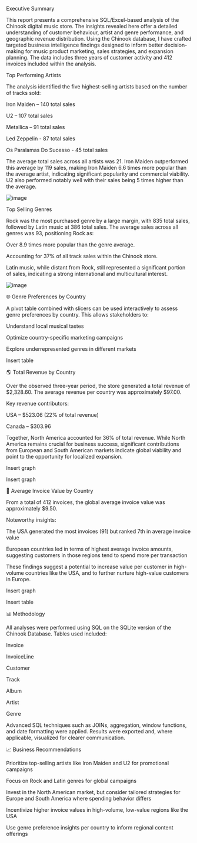 Executive Summary

This report presents a comprehensive SQL/Excel-based analysis of the Chinook digital music store. The insights revealed here offer a detailed understanding of customer behaviour, artist and genre performance, and geographic revenue distribution. Using the Chinook database, I have crafted targeted business intelligence findings designed to inform better decision-making for music product marketing, sales strategies, and expansion planning. The data includes three years of customer activity and 412 invoices included within the analysis. 

 Top Performing Artists

The analysis identified the five highest-selling artists based on the number of tracks sold:

Iron Maiden – 140 total sales

U2 – 107 total sales

Metallica – 91 total sales

Led Zeppelin - 87 total sales 

Os Paralamas Do Sucesso - 45 total sales 

The average total sales across all artists was 21. Iron Maiden outperformed this average by 119 sales, making Iron Maiden 6.6 times more popular than the average artist, indicating significant popularity and commercial viability. U2 also performed notably well with their sales being 5 times higher than the average. 

![image](https://github.com/user-attachments/assets/473e648c-7a6c-45e5-8067-d976151d5510)






Top Selling Genres

Rock was the most purchased genre by a large margin, with 835 total sales, followed by Latin music at 386 total sales. The average sales across all genres was 93, positioning Rock as:

Over 8.9 times more popular than the genre average.

Accounting for 37% of all track sales within the Chinook store.

Latin music, while distant from Rock, still represented a significant portion of sales, indicating a strong international and multicultural interest.

![image](https://github.com/user-attachments/assets/f1629c99-da91-4647-b143-bd7272eb41d6)



🌐 Genre Preferences by Country

A pivot table combined with slicers can be used interactively to assess genre preferences by country. This allows stakeholders to:

Understand local musical tastes

Optimize country-specific marketing campaigns

Explore underrepresented genres in different markets

Insert table

🌎 Total Revenue by Country

Over the observed three-year period, the store generated a total revenue of $2,328.60. The average revenue per country was approximately $97.00.

Key revenue contributors:

USA – $523.06 (22% of total revenue)

Canada – $303.96

Together, North America accounted for 36% of total revenue. While North America remains crucial for business success, significant contributions from European and South American markets indicate global viability and point to the opportunity for localized expansion.

Insert graph

Insert graph

📅 Average Invoice Value by Country

From a total of 412 invoices, the global average invoice value was approximately $9.50.

Noteworthy insights:

The USA generated the most invoices (91) but ranked 7th in average invoice value

European countries led in terms of highest average invoice amounts, suggesting customers in those regions tend to spend more per transaction

These findings suggest a potential to increase value per customer in high-volume countries like the USA, and to further nurture high-value customers in Europe.

Insert graph

Insert table

📊 Methodology

All analyses were performed using SQL on the SQLite version of the Chinook Database. Tables used included:

Invoice

InvoiceLine

Customer

Track

Album

Artist

Genre

Advanced SQL techniques such as JOINs, aggregation, window functions, and date formatting were applied. Results were exported and, where applicable, visualized for clearer communication.

📈 Business Recommendations

Prioritize top-selling artists like Iron Maiden and U2 for promotional campaigns

Focus on Rock and Latin genres for global campaigns

Invest in the North American market, but consider tailored strategies for Europe and South America where spending behavior differs

Incentivize higher invoice values in high-volume, low-value regions like the USA

Use genre preference insights per country to inform regional content offerings


